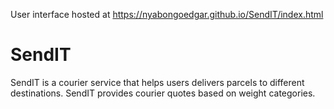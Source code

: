 User interface hosted at https://nyabongoedgar.github.io/SendIT/index.html
<h1>SendIT</h1>
<p>SendIT is a courier service that helps users delivers parcels to different destinations. SendIT provides courier quotes based on weight categories.</p>
